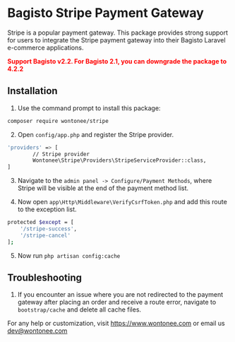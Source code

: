 # Bagisto Stripe Payment Gateway
Stripe is a popular payment gateway. This package provides strong support for users to integrate the Stripe payment gateway into their Bagisto Laravel e-commerce applications.

**<span style="color:red;">Support Bagisto v2.2. For Bagisto 2.1, you can downgrade the package to 4.2.2</span>**

## Installation
1. Use the command prompt to install this package:
```sh
composer require wontonee/stripe
```

2. Open `config/app.php` and register the Stripe provider.
```sh
'providers' => [
        // Stripe provider
        Wontonee\Stripe\Providers\StripeServiceProvider::class,
]
```

3. Navigate to the `admin panel -> Configure/Payment Methods`, where Stripe will be visible at the end of the payment method list.

4. Now open `app\Http\Middleware\VerifyCsrfToken.php` and add this route to the exception list.
```sh
protected $except = [
    '/stripe-success',
    '/stripe-cancel'
];
```

5. Now run `php artisan config:cache`



## Troubleshooting

1. If you encounter an issue where you are not redirected to the payment gateway after placing an order and receive a route error, navigate to `bootstrap/cache` and delete all cache files.


For any help or customization, visit <https://www.wontonee.com> or email us <dev@wontonee.com>
